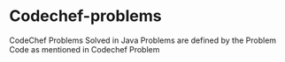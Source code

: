 # Codechef-problems
CodeChef Problems Solved in Java
Problems are defined by the Problem Code as mentioned in Codechef Problem
